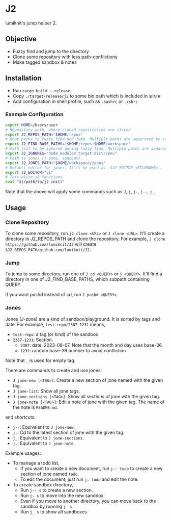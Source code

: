 # J2

lumiknit's jump helper 2.

## Objective

- Fuzzy find and jump to the directory
- Clone some repository with less path-conflictions
- Make tagged sandbox & notes

## Installation

- Run `cargo build --release`
- Copy `./target/release/j2` to some bin path which is included in `$PATH`
- Add configuration in shell profile, such as `.bashrc` or `.zshrc`

### Example Configuration

```sh
export HOME=/Users/user
# Repository path, where cloned repositories are stored
export J2_REPOS_PATH="$HOME/repos"
# Root paths to fuzzy find and jump. Multiple paths are separated by colon.
export J2_FIND_BASE_PATHS="$HOME/repos:$HOME/workspace"
# Path list to be ignored during fuzzy find. Multiple paths are separated by colon.
export J2_IGNORES="node_modules:target:dist:venv"
# Path to jones (j-zone, sandbox).
export J2_JONES_PATH="$HOME/workspace/jones"
# Default editor for jones. It'll be used as `$J2_EDITOR <FILENAME>`.
export J2_EDITOR="vi"
# Initialize j2 functions
eval "$(/path/to/j2 init)"
```

Note that the above will apply some commands such as `J`, `j`, `j-`, `j--`, `j.`.

## Usage

### Clone Repository

To clone some repository, run `j2 clone <URL>` or `J clone <URL>`.
It'll create a directory in J2_REPOS_PATH and clone the repository.
For example, `J clone https://github.com/lumiknit/J2` will create `$J2_REPOS_PATH/github.com/lumiknit/J2`.

### Jump

To jump to some directory, run one of `J cd <QUERY>` or `j <QUERY>`.
It'll find a directory in one of J2_FIND_BASE_PATHS, which subpath containing QUERY.

If you want pushd instead of cd, run `J pushd <QUERY>`.

### Jones

Jones (J-zone) are a kind of sandbox/playground.
It is sorted by tags and date.
For example, `test-repo/2387-1231` means,

- `test-repo`: a tag (or kind) of the sandbox
- `2387-1231`: Section.
  - `2387`: date. 2023-08-07. Note that the month and day uses base-36.
  - `1231`: random base-36 number to avoid confliction

Note that `_` is used for empty tag.

There are commands to create and use jones:

- `J jone-new [<TAG>]`: Create a new section of jone named with the given tag.
- `J jone-list`: Show all jone tags.
- `J jone-sections [<TAG>]`: Show all sections of jone with the given tag.
- `J jone-note [<TAG>]`: Edit a note of jone with the given tag. The name of the note is `README.md`.

and shortcuts:

- `j--`: Equivalent to `J jone-new`.
- `j-`: Cd to the latest section of jone with the given tag.
- `j_`: Equivalent to `J jone-sections`.
- `j.`: Equivalent to `J jone-note`.

Example usages:

- To manage a todo list,
  - If you want to create a new document, run `j-- todo` to create a new section of jone named `todo`.
  - To edit the document, just run `j. todo` and edit the note.
- To create sandbox directory,
  - Run `j-- s` to create a new section.
  - Run `j- s` to move into the new sandbox.
  - Even if you move to another directory, you can move back to the sandbox by running `j- s`.
  - Run `j_ s` to show all sandboxes.